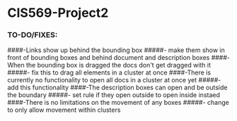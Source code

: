 # CIS569-Project2
### TO-DO/FIXES:
####-Links show up behind the bounding box
#####- make them show in front of bounding boxes and behind document and description boxes
####-When the bounding box is dragged the docs don't get dragged with it
#####- fix this to drag all elements in a cluster at once
####-There is currently no functionality to open all docs in a cluster at once yet 
#####- add this functionality
####-The description boxes can open and be outside the boundary 
#####- set rule if they open outside to open inside instaed
####-There is no limitations on the movement of any boxes 
#####- change to only allow movement within clusters
